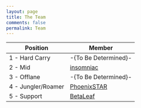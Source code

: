 ```yaml
---
layout: page
title: The Team
comments: false
permalink: Team
---
```


|Position|Member|
|---|---|
|1 - Hard Carry|-{To Be Determined}-|
|2 - Mid|[insomniac](insomniac)|
|3 - Offlane|-{To Be Determined}-|
|4 - Jungler/Roamer|[PhoenixSTAR](PhoenixSTAR)|
|5 - Support|[BetaLeaf](BetaLeaf)|